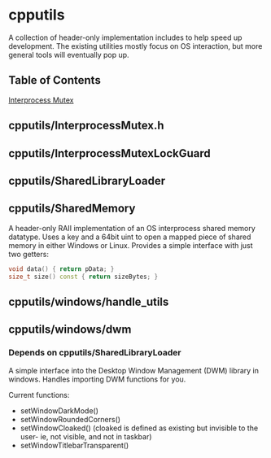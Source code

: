 # cpputils

A collection of header-only implementation includes to help speed up development. The existing utilities mostly focus on OS interaction, but more general tools will eventually pop up.

## Table of Contents

[Interprocess Mutex](#cpputils/interprocesmutex)

## cpputils/InterprocessMutex.h

## cpputils/InterprocessMutexLockGuard

## cpputils/SharedLibraryLoader

## cpputils/SharedMemory

A header-only RAII implementation of an OS interprocess shared memory datatype. Uses a key and a 64bit uint to open a mapped piece of shared memory in either Windows or Linux. Provides a simple interface with just two getters:

```cpp
void data() { return pData; }
size_t size() const { return sizeBytes; }
```

## cpputils/windows/handle_utils

## cpputils/windows/dwm

### Depends on cpputils/SharedLibraryLoader

A simple interface into the Desktop Window Management (DWM) library in windows. Handles importing DWM functions for you.

Current functions:

- setWindowDarkMode()
- setWindowRoundedCorners()
- setWindowCloaked() (cloaked is defined as existing but invisible to the user- ie, not visible, and not in taskbar)
- setWindowTitlebarTransparent()
